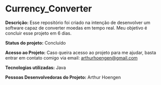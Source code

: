 # Currency_Converter

**Descrição:** Esse repositório foi criado na intenção de desenvolver um software capaz de converter moedas em tempo real. Meu objetivo é concluir esse projeto em 6 dias.

**Status do projeto:** Concluído

**Acesso ao Projeto:** Caso queira acesso ao projeto para me ajudar, basta entrar em contato comigo via email: arthurhoengen@gmail.com

**Tecnologias utilizadas:** Java

**Pessoas Desenvolvedoras do Projeto:** Arthur Hoengen
